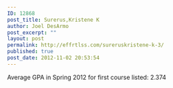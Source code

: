 ```yaml
---
ID: 12868
post_title: Surerus,Kristene K
author: Joel DesArmo
post_excerpt: ""
layout: post
permalink: http://effrtlss.com/sureruskristene-k-3/
published: true
post_date: 2012-11-02 20:53:54
---
```

<p>Average GPA in Spring 2012 for first course listed: 2.374</p>
